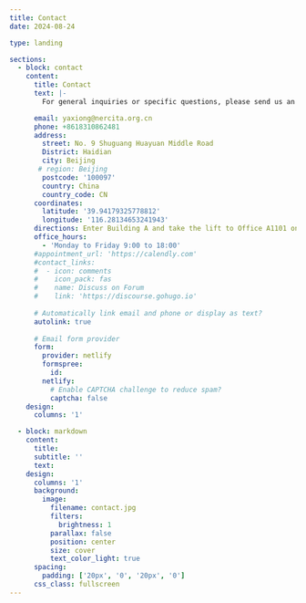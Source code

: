 ```yaml
---
title: Contact
date: 2024-08-24

type: landing

sections:
  - block: contact
    content:
      title: Contact
      text: |-
        For general inquiries or specific questions, please send us an email. If you wish to visit our office or discuss a project in detail, please schedule an appointment by emailing or calling us in advance. This helps us ensure that the right person is available to meet with you. Follow us on our social media channels for the latest updates and news from our lab.

      email: yaxiong@nercita.org.cn
      phone: +8618310862481
      address:
        street: No. 9 Shuguang Huayuan Middle Road
        District: Haidian
        city: Beijing
       # region: Beijing
        postcode: '100097'
        country: China
        country_code: CN
      coordinates:
        latitude: '39.94179325778812'
        longitude: '116.28134653241943'
      directions: Enter Building A and take the lift to Office A1101 on Floor 11
      office_hours:
        - 'Monday to Friday 9:00 to 18:00'
      #appointment_url: 'https://calendly.com'
      #contact_links:
      #  - icon: comments
      #    icon_pack: fas
      #    name: Discuss on Forum
      #    link: 'https://discourse.gohugo.io'
    
      # Automatically link email and phone or display as text?
      autolink: true
    
      # Email form provider
      form:
        provider: netlify
        formspree:
          id:
        netlify:
          # Enable CAPTCHA challenge to reduce spam?
          captcha: false
    design:
      columns: '1'

  - block: markdown
    content:
      title:
      subtitle: ''
      text:
    design:
      columns: '1'
      background:
        image: 
          filename: contact.jpg
          filters:
            brightness: 1
          parallax: false
          position: center
          size: cover
          text_color_light: true
      spacing:
        padding: ['20px', '0', '20px', '0']
      css_class: fullscreen
---
```

